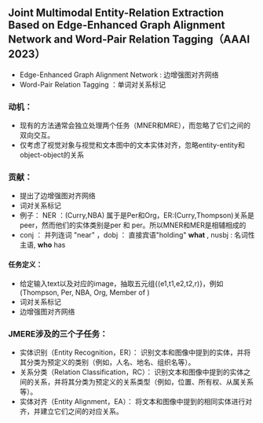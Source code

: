 ## Joint Multimodal Entity-Relation Extraction Based on Edge-Enhanced Graph Alignment Network and Word-Pair Relation Tagging（AAAI 2023）
* Edge-Enhanced Graph Alignment Network : 边增强图对齐网络
* Word-Pair Relation Tagging ：单词对关系标记
### 动机：
* 现有的方法通常会独立处理两个任务（MNER和MRE），而忽略了它们之间的双向交互。
* 仅考虑了视觉对象与视觉和文本图中的文本实体对齐，忽略entity-entity和object-object的关系
### 贡献：
* 提出了边增强图对齐网络
* 词对关系标记
* 例子： NER ：(Curry,NBA) 属于是Per和Org，ER:(Curry,Thompson)关系是peer，然而他们的实体类别是per 和 per。所以MNER和MER是相辅相成的
* conj ： 并列连词 "near" ，dobj ： 直接宾语"holding" **what** , nusbj : 名词性主语, **who** has
#### 任务定义：
* 给定输入text以及对应的image，抽取五元组{(e1,t1,e2,t2,r)}，例如 (Thompson, Per, NBA, Org, Member of )
* 词对关系标记
* 边增强图对齐网络
### JMERE涉及的三个子任务：
* 实体识别（Entity Recognition，ER）： 识别文本和图像中提到的实体，并将其分类为预定义的类别（例如，人名、地名、组织名等）。
* 关系分类（Relation Classification，RC）： 识别文本和图像中提到的实体之间的关系，并将其分类为预定义的关系类型（例如，位置、所有权、从属关系等）。
* 实体对齐（Entity Alignment，EA）： 将文本和图像中提到的相同实体进行对齐，并建立它们之间的对应关系。
